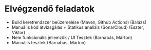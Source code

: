 # Elvégzendő feladatok
- Build keretrendszer beüzemelése (Maven, Github Actions) (Balázs)
- Manuális kód átvizsgálás + Statikus analízis (SonarCloud) (Eszter, Viktor)
- Nem funkcionális jellemzők / UI Tesztek (Barnabás, Márton)
- Manuális tesztek (Barnabás, Márton)